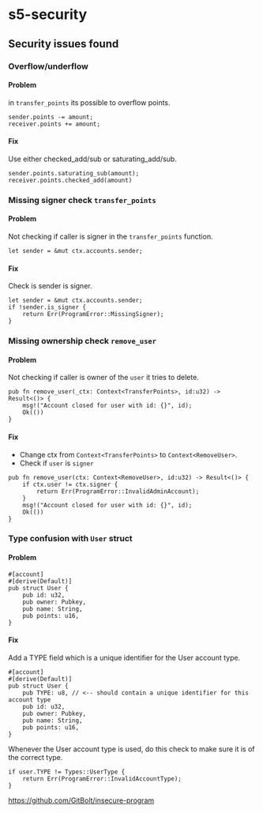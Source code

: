# s5-security



## Security issues found

### Overflow/underflow

#### Problem
in `transfer_points` its  possible to overflow points. 
```
sender.points -= amount;
receiver.points += amount;        
```

#### Fix
Use either checked_add/sub or saturating_add/sub.
```
sender.points.saturating_sub(amount);
receiver.points.checked_add(amount)        
```

### Missing signer check `transfer_points`
 
#### Problem
Not checking if caller is signer in the `transfer_points` function.


```
let sender = &mut ctx.accounts.sender;

```

#### Fix
Check is sender is signer.
```
let sender = &mut ctx.accounts.sender;
if !sender.is_signer {
    return Err(ProgramError::MissingSigner);
}
```


### Missing ownership check `remove_user`

#### Problem
Not checking if caller is owner of the `user` it tries to delete.

```
pub fn remove_user(_ctx: Context<TransferPoints>, id:u32) -> Result<()> {
    msg!("Account closed for user with id: {}", id);
    Ok(())
}  
```

#### Fix

- Change ctx from `Context<TransferPoints>` to `Context<RemoveUser>`.
- Check if `user` is `signer`

```
pub fn remove_user(ctx: Context<RemoveUser>, id:u32) -> Result<()> {
    if ctx.user != ctx.signer {
        return Err(ProgramError::InvalidAdminAccount);
    }
    msg!("Account closed for user with id: {}", id);
    Ok(())
}  
```



### Type confusion with `User` struct

#### Problem

```
#[account]
#[derive(Default)]
pub struct User {
    pub id: u32,
    pub owner: Pubkey,
    pub name: String,
    pub points: u16,
}
```

#### Fix

Add a TYPE field which is a unique identifier for the User account type.

```
#[account]
#[derive(Default)]
pub struct User {
    pub TYPE: u8, // <-- should contain a unique identifier for this account type
    pub id: u32,
    pub owner: Pubkey,
    pub name: String,
    pub points: u16,
}
```

Whenever the User account type is used, do this check to make sure it is of the correct type.

```
if user.TYPE != Types::UserType {
    return Err(ProgramError::InvalidAccountType); 
}
```





https://github.com/GitBolt/insecure-program